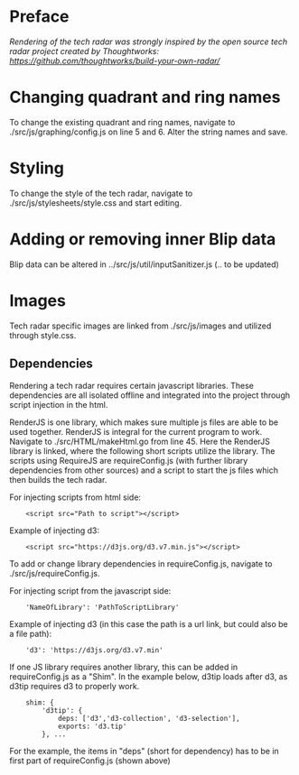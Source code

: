 # Preface

*Rendering of the tech radar was strongly inspired by the open source tech radar project created by Thoughtworks: https://github.com/thoughtworks/build-your-own-radar/*

# Changing quadrant and ring names

To change the existing quadrant and ring names, navigate to ./src/js/graphing/config.js on line 5 and 6. Alter the string names and save.

# Styling

To change the style of the tech radar, navigate to ./src/js/stylesheets/style.css and start editing.

# Adding or removing inner Blip data 

Blip data can be altered in ../src/js/util/inputSanitizer.js (.. to be updated)

# Images

Tech radar specific images are linked from ./src/js/images and utilized through style.css.

## Dependencies
Rendering a tech radar requires certain javascript libraries. These dependencies are all isolated offline and integrated into the project through script injection in the html.

RenderJS is one library, which makes sure multiple js files are able to be used together. RenderJS is integral for the current program to work. Navigate to ./src/HTML/makeHtml.go from line 45. Here the RenderJS library is linked, where the following short scripts utilize the library. The scripts using RequireJS are requireConfig.js (with further library dependencies from other sources) and a script to start the js files which then builds the tech radar. 

For injecting scripts from html side:
```
    <script src="Path to script"></script>
```

Example of injecting d3:
```
    <script src="https://d3js.org/d3.v7.min.js"></script>
```

To add or change library dependencies in requireConfig.js, navigate to ./src/js/requireConfig.js.

For injecting script from the javascript side:
```
    'NameOfLibrary': 'PathToScriptLibrary'
```

Example of injecting d3 (in this case the path is a url link, but could also be a file path):
```
    'd3': 'https://d3js.org/d3.v7.min'
```

If one JS library requires another library, this can be added in requireConfig.js as a "Shim". In the example below, d3tip loads after d3, as d3tip requires d3 to properly work.
```
    shim: {
        'd3tip': {
            deps: ['d3','d3-collection', 'd3-selection'],
            exports: 'd3.tip'
        }, ...
```
For the example, the items in "deps" (short for dependency) has to be in first part of requireConfig.js (shown above)
